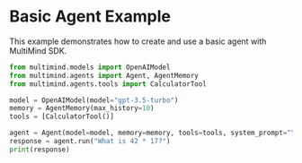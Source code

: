 # Basic Agent Example

This example demonstrates how to create and use a basic agent with MultiMind SDK.

```python
from multimind.models import OpenAIModel
from multimind.agents import Agent, AgentMemory
from multimind.agents.tools import CalculatorTool

model = OpenAIModel(model="gpt-3.5-turbo")
memory = AgentMemory(max_history=10)
tools = [CalculatorTool()]

agent = Agent(model=model, memory=memory, tools=tools, system_prompt="You are a helpful assistant.")
response = agent.run("What is 42 * 17?")
print(response)
``` 
